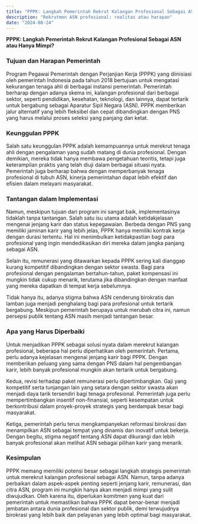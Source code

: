 ```yaml
---
title: "PPPK: Langkah Pemerintah Rekrut Kalangan Profesional Sebagai ASN atau Hanya Mimpi?"
description: "Rekrutmen ASN profesional: realitas atau harapan"
date: "2024-08-24"
---
```


**PPPK: Langkah Pemerintah Rekrut Kalangan Profesional Sebagai ASN atau Hanya Mimpi?**

### Tujuan dan Harapan Pemerintah

Program Pegawai Pemerintah dengan Perjanjian Kerja (PPPK) yang diinisiasi oleh pemerintah Indonesia pada tahun 2018 bertujuan untuk mengatasi kekurangan tenaga ahli di berbagai instansi pemerintah. Pemerintah berharap dengan adanya skema ini, kalangan profesional dari berbagai sektor, seperti pendidikan, kesehatan, teknologi, dan lainnya, dapat tertarik untuk bergabung sebagai Aparatur Sipil Negara (ASN). PPPK memberikan jalur alternatif yang lebih fleksibel dan cepat dibandingkan dengan PNS yang harus melalui proses seleksi yang panjang dan ketat.

### Keunggulan PPPK

Salah satu keunggulan PPPK adalah kemampuannya untuk merekrut tenaga ahli dengan pengalaman yang sudah matang di dunia profesional. Dengan demikian, mereka tidak hanya membawa pengetahuan teoritis, tetapi juga keterampilan praktis yang telah diuji dalam berbagai situasi nyata. Pemerintah juga berharap bahwa dengan memperbanyak tenaga profesional di tubuh ASN, kinerja pemerintahan dapat lebih efektif dan efisien dalam melayani masyarakat.

### Tantangan dalam Implementasi

Namun, meskipun tujuan dari program ini sangat baik, implementasinya tidaklah tanpa tantangan. Salah satu isu utama adalah ketidakjelasan mengenai jenjang karir dan status kepegawaian. Berbeda dengan PNS yang memiliki jaminan karir yang lebih jelas, PPPK hanya memiliki kontrak kerja dengan durasi tertentu. Hal ini menimbulkan ketidakpastian bagi para profesional yang ingin mendedikasikan diri mereka dalam jangka panjang sebagai ASN.

Selain itu, remunerasi yang ditawarkan kepada PPPK sering kali dianggap kurang kompetitif dibandingkan dengan sektor swasta. Bagi para profesional dengan pengalaman bertahun-tahun, paket kompensasi ini mungkin tidak cukup menarik, terutama jika dibandingkan dengan manfaat yang mereka dapatkan di tempat kerja sebelumnya.

Tidak hanya itu, adanya stigma bahwa ASN cenderung birokratis dan lamban juga menjadi penghalang bagi para profesional untuk tertarik bergabung. Meskipun pemerintah berupaya untuk merubah citra ini, namun persepsi publik tentang ASN masih menjadi tantangan besar.

### Apa yang Harus Diperbaiki

Untuk menjadikan PPPK sebagai solusi nyata dalam merekrut kalangan profesional, beberapa hal perlu diperhatikan oleh pemerintah. Pertama, perlu adanya kejelasan mengenai jenjang karir bagi PPPK. Dengan memberikan peluang yang sama dengan PNS dalam hal pengembangan karir, lebih banyak profesional mungkin akan tertarik untuk bergabung.

Kedua, revisi terhadap paket remunerasi perlu dipertimbangkan. Gaji yang kompetitif serta tunjangan lain yang setara dengan sektor swasta akan menjadi daya tarik tersendiri bagi tenaga profesional. Pemerintah juga perlu mempertimbangkan insentif non-finansial, seperti kesempatan untuk berkontribusi dalam proyek-proyek strategis yang berdampak besar bagi masyarakat.

Ketiga, pemerintah perlu terus mengkampanyekan reformasi birokrasi dan menampilkan ASN sebagai tempat yang dinamis dan inovatif untuk bekerja. Dengan begitu, stigma negatif tentang ASN dapat dikurangi dan lebih banyak profesional akan melihat ASN sebagai pilihan karir yang menarik.

### Kesimpulan

PPPK memang memiliki potensi besar sebagai langkah strategis pemerintah untuk merekrut kalangan profesional sebagai ASN. Namun, tanpa adanya perbaikan dalam aspek-aspek penting seperti jenjang karir, remunerasi, dan citra ASN, program ini mungkin hanya akan menjadi mimpi yang sulit diwujudkan. Oleh karena itu, diperlukan komitmen yang kuat dari pemerintah untuk memastikan bahwa PPPK dapat benar-benar menjadi jembatan antara dunia profesional dan sektor publik, demi terwujudnya birokrasi yang lebih baik dan pelayanan yang lebih optimal bagi masyarakat.
